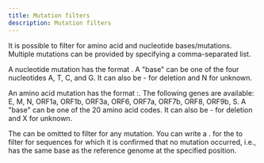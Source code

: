 ```yaml
---
title: Mutation filters
description: Mutation filters
---
```


It is possible to filter for amino acid and nucleotide bases/mutations. Multiple mutations can be provided by specifying a comma-separated list.

A nucleotide mutation has the format <position><base>. A "base" can be one of the four nucleotides A, T, C, and G. It can also be - for deletion and N for unknown.

An amino acid mutation has the format <gene>:<position><base>. The following genes are available: E, M, N, ORF1a, ORF1b, ORF3a, ORF6, ORF7a, ORF7b, ORF8, ORF9b, S. A "base" can be one of the 20 amino acid codes. It can also be - for deletion and X for unknown.

The <base> can be omitted to filter for any mutation. You can write a . for the <base> to filter for sequences for which it is confirmed that no mutation occurred, i.e., has the same base as the reference genome at the specified position.
